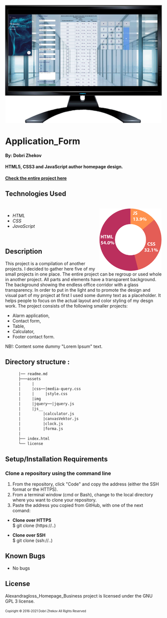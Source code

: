 <img align="justify" alt="chart" width="950px" src="https://github.com/zhekovdobri/zhekovdobri/blob/b82548a8b83cad7eebd4f7a76ba05b56dbad96ee/LandingPage_Form_Project_preview_1200px.gif">

# Application_Form

#### By: Dobri Zhekov

#### HTML5, CSS3 and JavaScript author homepage design.
#### [<ins>Check the entire project here</ins>](https://zhekovdobri.github.io/Application_Form/)
## Technologies Used

<div class=pull-left>

</div>
&nbsp;&nbsp;&nbsp;&nbsp;&nbsp;&nbsp;&nbsp;&nbsp;&nbsp;&nbsp;&nbsp;&nbsp;&nbsp;&nbsp;&nbsp;
<div class=pull-right>
<img align="right" alt="chart" height="200px" src="https://github.com/zhekovdobri/Application_Form/blob/8f1fe41043bed65b1d4ca3b6de232a7929cec7a9/assets/img/Application_Forrm_language_chart.png">
</div>

* _HTML_
* _CSS_
* _JavaScript_

<br />

## Description
This project is a compilation of another projects. I decided to gather here five of my small projects in one place. The entire project can be regroup or used whole in another project. All parts and elements have a transparent background. The background showing the endless office corridor with a glass transparency. In order to put in the light and to promote the design and visual part of my project at first I used some dummy text as a placeholder. It helps people to focus on the actual layout and color styling of my desgn work. The project consists of the following smaller projects:

* Alarm application, 
* Contact form, 
* Table,
* Calculator,
* Footer contact form.

NB!: Content some dummy "Lorem Ipsum" text.   

## Directory structure :

          |── readme.md    
          ├───assets
          |     |      
          |     |css──|media-query.css
          |     |     |style.css
          |     |img                     
          |     |jquery──|jquery.js
          |     |js__
          |          |calculator.js
          |          |canvasVektor.js
          |          |clock.js  
          |          |forma.js
          |                                                                   
          ├── index.html                          
          └── license
 

## Setup/Installation Requirements

### Clone a repository using the command line 

1. From the repository, click "Code" and copy the address (either the SSH format or the HTTPS). 
2. From a terminal window (cmd or Bash), change to the local directory where you want to clone your repository.
3. Paste the address you copied from GitHub, with one of the next comand:

* **Clone over HTTPS**<br>
  $ git clone (https://..)
  
* **Clone over SSH**<br>
  $ git clone (ssh://..)

## Known Bugs

* No bugs

## License

Alexandragloss_Homepage_Business project is licensed under the GNU GPL 3 license.

<sub><sup>Copiright © 2016-2021 Dobri Zhekov All Rights Reserved</sup></sub>
